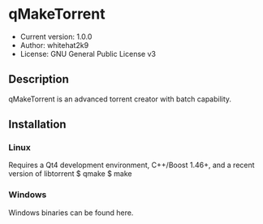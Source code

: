 # qMakeTorrent
* Current version: 1.0.0
* Author: whitehat2k9
* License: GNU General Public License v3

## Description
qMakeTorrent is an advanced torrent creator with batch capability.

## Installation
### Linux
Requires a Qt4 development environment, C++/Boost 1.46+, and a recent version of libtorrent
    $ qmake
    $ make

### Windows
Windows binaries can be found here.


